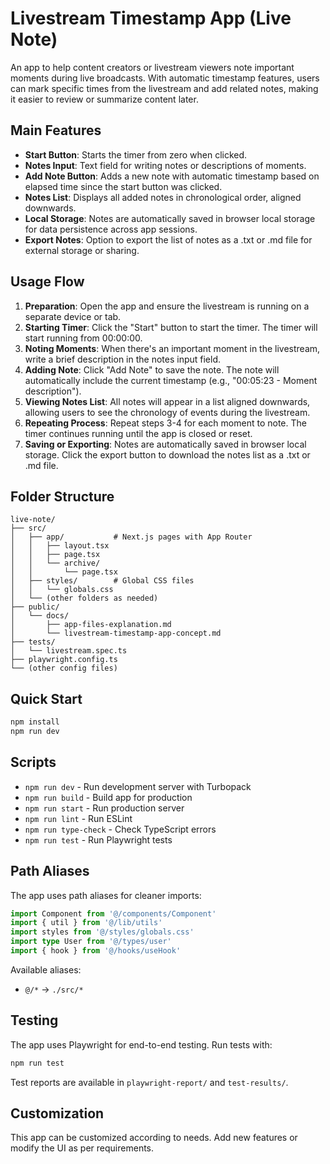 # Livestream Timestamp App (Live Note)

An app to help content creators or livestream viewers note important moments during live broadcasts. With automatic timestamp features, users can mark specific times from the livestream and add related notes, making it easier to review or summarize content later.

## Main Features

- **Start Button**: Starts the timer from zero when clicked.
- **Notes Input**: Text field for writing notes or descriptions of moments.
- **Add Note Button**: Adds a new note with automatic timestamp based on elapsed time since the start button was clicked.
- **Notes List**: Displays all added notes in chronological order, aligned downwards.
- **Local Storage**: Notes are automatically saved in browser local storage for data persistence across app sessions.
- **Export Notes**: Option to export the list of notes as a .txt or .md file for external storage or sharing.

## Usage Flow

1. **Preparation**: Open the app and ensure the livestream is running on a separate device or tab.
2. **Starting Timer**: Click the "Start" button to start the timer. The timer will start running from 00:00:00.
3. **Noting Moments**: When there's an important moment in the livestream, write a brief description in the notes input field.
4. **Adding Note**: Click "Add Note" to save the note. The note will automatically include the current timestamp (e.g., "00:05:23 - Moment description").
5. **Viewing Notes List**: All notes will appear in a list aligned downwards, allowing users to see the chronology of events during the livestream.
6. **Repeating Process**: Repeat steps 3-4 for each moment to note. The timer continues running until the app is closed or reset.
7. **Saving or Exporting**: Notes are automatically saved in browser local storage. Click the export button to download the notes list as a .txt or .md file.

## Folder Structure

```
live-note/
├── src/
│   ├── app/           # Next.js pages with App Router
│   │   ├── layout.tsx
│   │   ├── page.tsx
│   │   └── archive/
│   │       └── page.tsx
│   ├── styles/        # Global CSS files
│   │   └── globals.css
│   └── (other folders as needed)
├── public/
│   └── docs/
│       ├── app-files-explanation.md
│       └── livestream-timestamp-app-concept.md
├── tests/
│   └── livestream.spec.ts
├── playwright.config.ts
└── (other config files)
```

## Quick Start

```bash
npm install
npm run dev
```

## Scripts

- `npm run dev` - Run development server with Turbopack
- `npm run build` - Build app for production
- `npm run start` - Run production server
- `npm run lint` - Run ESLint
- `npm run type-check` - Check TypeScript errors
- `npm run test` - Run Playwright tests

## Path Aliases

The app uses path aliases for cleaner imports:

```typescript
import Component from '@/components/Component'
import { util } from '@/lib/utils'
import styles from '@/styles/globals.css'
import type User from '@/types/user'
import { hook } from '@/hooks/useHook'
```

Available aliases:
- `@/*` → `./src/*`

## Testing

The app uses Playwright for end-to-end testing. Run tests with:

```bash
npm run test
```

Test reports are available in `playwright-report/` and `test-results/`.

## Customization

This app can be customized according to needs. Add new features or modify the UI as per requirements.
